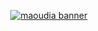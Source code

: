 <p align="center">
     <a href="https://www.maoudia.com/about/">
          <img src="https://www.maoudia.com/images/banners/banner-1200x600.png" alt="maoudia banner">
     </a>                                                                                                                    
</p>
